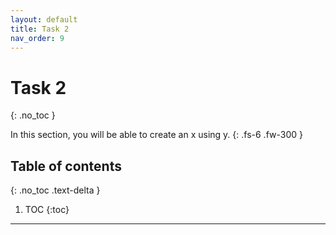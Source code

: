 ```yaml
---
layout: default
title: Task 2
nav_order: 9
---
```


# Task 2
{: .no_toc }


In this section, you will be able to create an x using y.
{: .fs-6 .fw-300 }

## Table of contents
{: .no_toc .text-delta }

1. TOC
{:toc}

---

